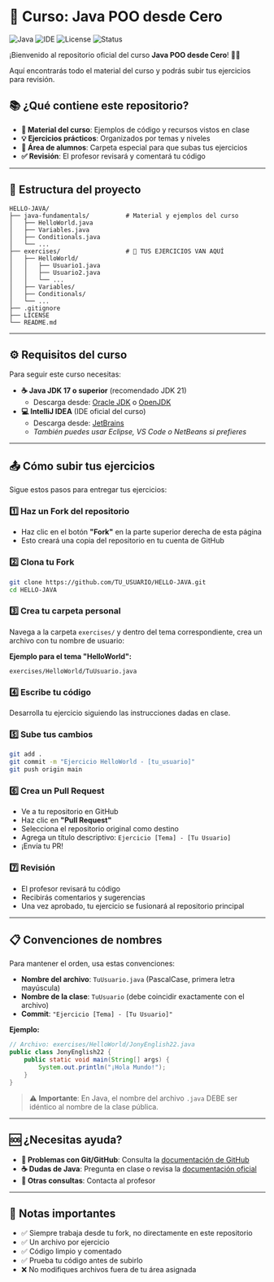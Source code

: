 # 🚀 Curso: Java POO desde Cero

![Java](https://img.shields.io/badge/Java-21-orange?logo=java&logoColor=white)
![IDE](https://img.shields.io/badge/IDE-IntelliJ%20IDEA-blue?logo=intellij-idea)
![License](https://img.shields.io/badge/License-MIT-green)
![Status](https://img.shields.io/badge/Status-Activo-brightgreen)

¡Bienvenido al repositorio oficial del curso **Java POO desde Cero**! 👨‍💻

Aquí encontrarás todo el material del curso y podrás subir tus ejercicios para revisión.

## 📚 ¿Qué contiene este repositorio?

- **📖 Material del curso**: Ejemplos de código y recursos vistos en clase
- **💡 Ejercicios prácticos**: Organizados por temas y niveles
- **👥 Área de alumnos**: Carpeta especial para que subas tus ejercicios
- **✅ Revisión**: El profesor revisará y comentará tu código

---

## 📂 Estructura del proyecto

```
HELLO-JAVA/
├── java-fundamentals/          # Material y ejemplos del curso
│   ├── HelloWorld.java
│   ├── Variables.java
│   ├── Conditionals.java
│   └── ...
├── exercises/                  # 🎯 TUS EJERCICIOS VAN AQUÍ
│   ├── HelloWorld/
│   │   ├── Usuario1.java
│   │   ├── Usuario2.java
│   │   └── ...
│   ├── Variables/
│   ├── Conditionals/
│   └── ...
├── .gitignore
├── LICENSE
└── README.md
```

---

## ⚙️ Requisitos del curso

Para seguir este curso necesitas:

- **☕ Java JDK 17 o superior** (recomendado JDK 21)
  - Descarga desde: [Oracle JDK](https://www.oracle.com/java/technologies/downloads/) o [OpenJDK](https://openjdk.org/)
- **💻 IntelliJ IDEA** (IDE oficial del curso)
  - Descarga desde: [JetBrains](https://www.jetbrains.com/idea/)
  - *También puedes usar Eclipse, VS Code o NetBeans si prefieres*

---

## 📤 Cómo subir tus ejercicios

Sigue estos pasos para entregar tus ejercicios:

### 1️⃣ Haz un Fork del repositorio
- Haz clic en el botón **"Fork"** en la parte superior derecha de esta página
- Esto creará una copia del repositorio en tu cuenta de GitHub

### 2️⃣ Clona tu Fork
```bash
git clone https://github.com/TU_USUARIO/HELLO-JAVA.git
cd HELLO-JAVA
```

### 3️⃣ Crea tu carpeta personal
Navega a la carpeta `exercises/` y dentro del tema correspondiente, crea un archivo con tu nombre de usuario:

**Ejemplo para el tema "HelloWorld":**
```
exercises/HelloWorld/TuUsuario.java
```

### 4️⃣ Escribe tu código
Desarrolla tu ejercicio siguiendo las instrucciones dadas en clase.

### 5️⃣ Sube tus cambios
```bash
git add .
git commit -m "Ejercicio HelloWorld - [tu_usuario]"
git push origin main
```

### 6️⃣ Crea un Pull Request
- Ve a tu repositorio en GitHub
- Haz clic en **"Pull Request"**
- Selecciona el repositorio original como destino
- Agrega un título descriptivo: `Ejercicio [Tema] - [Tu Usuario]`
- ¡Envía tu PR!

### 7️⃣ Revisión
- El profesor revisará tu código
- Recibirás comentarios y sugerencias
- Una vez aprobado, tu ejercicio se fusionará al repositorio principal

---

## 📋 Convenciones de nombres

Para mantener el orden, usa estas convenciones:

- **Nombre del archivo**: `TuUsuario.java` (PascalCase, primera letra mayúscula)
- **Nombre de la clase**: `TuUsuario` (debe coincidir exactamente con el archivo)
- **Commit**: `"Ejercicio [Tema] - [Tu Usuario]"`

**Ejemplo:**
```java
// Archivo: exercises/HelloWorld/JonyEnglish22.java
public class JonyEnglish22 {
    public static void main(String[] args) {
        System.out.println("¡Hola Mundo!");
    }
}
```

> ⚠️ **Importante**: En Java, el nombre del archivo `.java` DEBE ser idéntico al nombre de la clase pública.

---

## 🆘 ¿Necesitas ayuda?

- **🐛 Problemas con Git/GitHub**: Consulta la [documentación de GitHub](https://docs.github.com/)
- **☕ Dudas de Java**: Pregunta en clase o revisa la [documentación oficial](https://docs.oracle.com/javase/tutorial/)
- **💬 Otras consultas**: Contacta al profesor

---

## 📝 Notas importantes

- ✅ Siempre trabaja desde tu fork, no directamente en este repositorio
- ✅ Un archivo por ejercicio
- ✅ Código limpio y comentado
- ✅ Prueba tu código antes de subirlo
- ❌ No modifiques archivos fuera de tu área asignada
